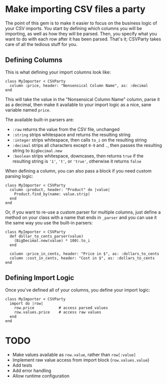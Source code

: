 # Make importing CSV files a party

The point of this gem is to make it easier to focus on the business
logic of your CSV imports. You start by defining which columns you
will be importing, as well as how they will be parsed. Then, you
specify what you want to do with each row after it has been parsed.
That's it; CSVParty takes care of all the tedious stuff for you.

## Defining Columns

This is what defining your import columns look like:

    class MyImporter < CSVParty
      column :price, header: "Nonsensical Column Name", as: :decimal
    end

This will take the value in the "Nonsensical Column Name" column,
parse it as a decimal, then make it available to your import logic
as a nice, sane variable named `price`.

The available built-in parsers are:

  - `:raw` returns the value from the CSV file, unchanged
  - `:string` strips whitespace and returns the resulting string
  - `:integer` strips whitespace, then calls `to_i` on the resulting string
  - `:decimal` strips all characters except `0-9` and `.`, then passes the resulting string to `BigDecimal.new`
  - `:boolean` strips whitespace, downcases, then returns `true` if the resulting string is `'1'`, `'t'`, or `'true'`, otherwise it returns `false`

When defining a column, you can also pass a block if you need custom
parsing logic:

    class MyImporter < CSVParty
      column :product, header: "Product" do |value|
        Product.find_by(name: value.strip)
      end
    end

Or, if you want to re-use a custom parser for multiple columns, just
define a method on your class with a name that ends in `_parser` and
you can use it the same way you use the built-in parsers:

    class MyImporter < CSVParty
      def dollar_to_cents_parser(value)
        (BigDecimal.new(value) * 100).to_i
      end

      column :price_in_cents, header: "Price in $", as: :dollars_to_cents
      column :cost_in_cents, header: "Cost in $", as: :dollars_to_cents
    end

## Defining Import Logic

Once you've defined all of your columns, you define your import logic:

    class MyImporter < CSVParty
      import do |row|
        row.price           # access parsed values
        row.values.price    # access raw values
      end
    end

# TODO

- Make values available as `row.value`, rather than `row[:value]`
- Implement raw value access from import block (`row.values.value`)
- Add tests
- Add error handling
- Allow runtime configuration
